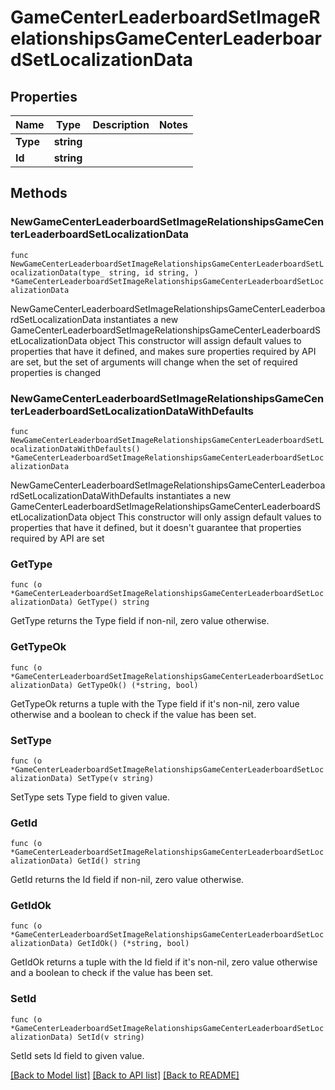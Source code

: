 # GameCenterLeaderboardSetImageRelationshipsGameCenterLeaderboardSetLocalizationData

## Properties

Name | Type | Description | Notes
------------ | ------------- | ------------- | -------------
**Type** | **string** |  | 
**Id** | **string** |  | 

## Methods

### NewGameCenterLeaderboardSetImageRelationshipsGameCenterLeaderboardSetLocalizationData

`func NewGameCenterLeaderboardSetImageRelationshipsGameCenterLeaderboardSetLocalizationData(type_ string, id string, ) *GameCenterLeaderboardSetImageRelationshipsGameCenterLeaderboardSetLocalizationData`

NewGameCenterLeaderboardSetImageRelationshipsGameCenterLeaderboardSetLocalizationData instantiates a new GameCenterLeaderboardSetImageRelationshipsGameCenterLeaderboardSetLocalizationData object
This constructor will assign default values to properties that have it defined,
and makes sure properties required by API are set, but the set of arguments
will change when the set of required properties is changed

### NewGameCenterLeaderboardSetImageRelationshipsGameCenterLeaderboardSetLocalizationDataWithDefaults

`func NewGameCenterLeaderboardSetImageRelationshipsGameCenterLeaderboardSetLocalizationDataWithDefaults() *GameCenterLeaderboardSetImageRelationshipsGameCenterLeaderboardSetLocalizationData`

NewGameCenterLeaderboardSetImageRelationshipsGameCenterLeaderboardSetLocalizationDataWithDefaults instantiates a new GameCenterLeaderboardSetImageRelationshipsGameCenterLeaderboardSetLocalizationData object
This constructor will only assign default values to properties that have it defined,
but it doesn't guarantee that properties required by API are set

### GetType

`func (o *GameCenterLeaderboardSetImageRelationshipsGameCenterLeaderboardSetLocalizationData) GetType() string`

GetType returns the Type field if non-nil, zero value otherwise.

### GetTypeOk

`func (o *GameCenterLeaderboardSetImageRelationshipsGameCenterLeaderboardSetLocalizationData) GetTypeOk() (*string, bool)`

GetTypeOk returns a tuple with the Type field if it's non-nil, zero value otherwise
and a boolean to check if the value has been set.

### SetType

`func (o *GameCenterLeaderboardSetImageRelationshipsGameCenterLeaderboardSetLocalizationData) SetType(v string)`

SetType sets Type field to given value.


### GetId

`func (o *GameCenterLeaderboardSetImageRelationshipsGameCenterLeaderboardSetLocalizationData) GetId() string`

GetId returns the Id field if non-nil, zero value otherwise.

### GetIdOk

`func (o *GameCenterLeaderboardSetImageRelationshipsGameCenterLeaderboardSetLocalizationData) GetIdOk() (*string, bool)`

GetIdOk returns a tuple with the Id field if it's non-nil, zero value otherwise
and a boolean to check if the value has been set.

### SetId

`func (o *GameCenterLeaderboardSetImageRelationshipsGameCenterLeaderboardSetLocalizationData) SetId(v string)`

SetId sets Id field to given value.



[[Back to Model list]](../README.md#documentation-for-models) [[Back to API list]](../README.md#documentation-for-api-endpoints) [[Back to README]](../README.md)


